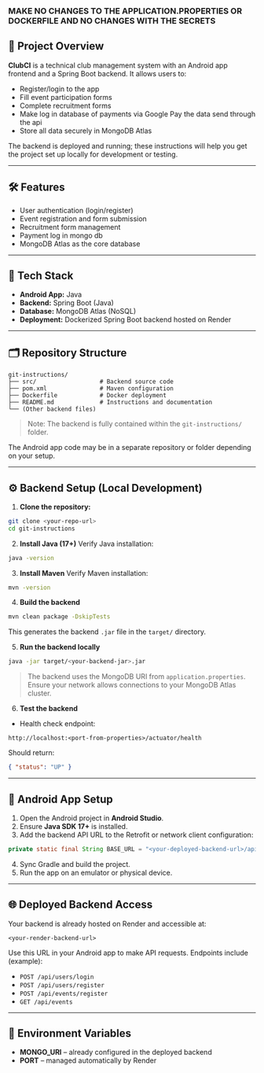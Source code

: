 ### MAKE NO CHANGES TO THE APPLICATION.PROPERTIES OR DOCKERFILE AND NO CHANGES WITH THE SECRETS

## 📌 Project Overview

**ClubCI** is a technical club management system with an Android app frontend
and a Spring Boot backend. It allows users to:

- Register/login to the app
- Fill event participation forms
- Complete recruitment forms
- Make log in database of payments via Google Pay the data send through the api
- Store all data securely in MongoDB Atlas

The backend is deployed and running; these instructions will help you get the
project set up locally for development or testing.

---

## 🛠 Features

- User authentication (login/register)
- Event registration and form submission
- Recruitment form management
- Payment log in mongo db
- MongoDB Atlas as the core database

---

## 🧰 Tech Stack

- **Android App:** Java
- **Backend:** Spring Boot (Java)
- **Database:** MongoDB Atlas (NoSQL)
- **Deployment:** Dockerized Spring Boot backend hosted on Render

---

## 🗂 Repository Structure

```
git-instructions/
├── src/                  # Backend source code
├── pom.xml               # Maven configuration
├── Dockerfile            # Docker deployment
├── README.md             # Instructions and documentation
└── (Other backend files)
```

> Note: The backend is fully contained within the `git-instructions/` folder.

The Android app code may be in a separate repository or folder depending on your
setup.

---

## ⚙️ Backend Setup (Local Development)

1. **Clone the repository:**

```bash
git clone <your-repo-url>
cd git-instructions
```

2. **Install Java (17+)** Verify Java installation:

```bash
java -version
```

3. **Install Maven** Verify Maven installation:

```bash
mvn -version
```

4. **Build the backend**

```bash
mvn clean package -DskipTests
```

This generates the backend `.jar` file in the `target/` directory.

5. **Run the backend locally**

```bash
java -jar target/<your-backend-jar>.jar
```

> The backend uses the MongoDB URI from `application.properties`. Ensure your
> network allows connections to your MongoDB Atlas cluster.

6. **Test the backend**

- Health check endpoint:

```
http://localhost:<port-from-properties>/actuator/health
```

Should return:

```json
{ "status": "UP" }
```

---

## 📱 Android App Setup

1. Open the Android project in **Android Studio**.
2. Ensure **Java SDK 17+** is installed.
3. Add the backend API URL to the Retrofit or network client configuration:

```java
private static final String BASE_URL = "<your-deployed-backend-url>/api/";
```

4. Sync Gradle and build the project.
5. Run the app on an emulator or physical device.

---

## 🌐 Deployed Backend Access

Your backend is already hosted on Render and accessible at:

```
<your-render-backend-url>
```

Use this URL in your Android app to make API requests. Endpoints include
(example):

- `POST /api/users/login`
- `POST /api/users/register`
- `POST /api/events/register`
- `GET /api/events`

---

## 📝 Environment Variables

- **MONGO_URI** – already configured in the deployed backend
- **PORT** – managed automatically by Render
